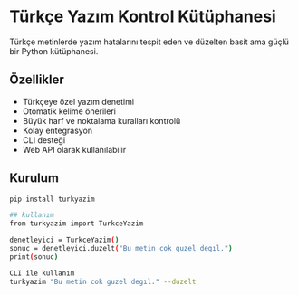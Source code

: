 # Türkçe Yazım Kontrol Kütüphanesi

Türkçe metinlerde yazım hatalarını tespit eden ve düzelten basit ama güçlü bir Python kütüphanesi.

## Özellikler

- Türkçeye özel yazım denetimi  
- Otomatik kelime önerileri  
- Büyük harf ve noktalama kuralları kontrolü  
- Kolay entegrasyon  
- CLI desteği  
- Web API olarak kullanılabilir  

## Kurulum

```bash
pip install turkyazim

## kullanım
from turkyazim import TurkceYazim

denetleyici = TurkceYazim()
sonuc = denetleyici.duzelt("Bu metin cok guzel degıl.")
print(sonuc)

CLI ile kullanım
turkyazim "Bu metin cok guzel degıl." --duzelt
